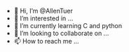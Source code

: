 - 👋 Hi, I’m @AllenTuer
- 👀 I’m interested in ...
- 🌱 I’m currently learning C and python
- 💞️ I’m looking to collaborate on ...
- 📫 How to reach me ...

<!---
AllenTuer/AllenTuer is a ✨ special ✨ repository because its `README.md` (this file) appears on your GitHub profile.
You can click the Preview link to take a look at your changes.
--->
